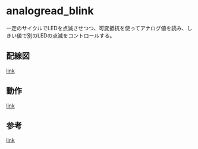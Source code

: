 # analogread_blink

一定のサイクルでLEDを点滅させつつ、可変抵抗を使ってアナログ値を読み、しきい値で別のLEDの点滅をコントロールする。

## 配線図

[link](https://www.dropbox.com/s/ip95qol139yjqq5/analogread_blink.png?dl=0)

## 動作

[link](https://youtu.be/N4dXsZroJ0s)

## 参考

[link](https://create.arduino.cc/projecthub/feilipu/using-freertos-multi-tasking-in-arduino-ebc3cc)